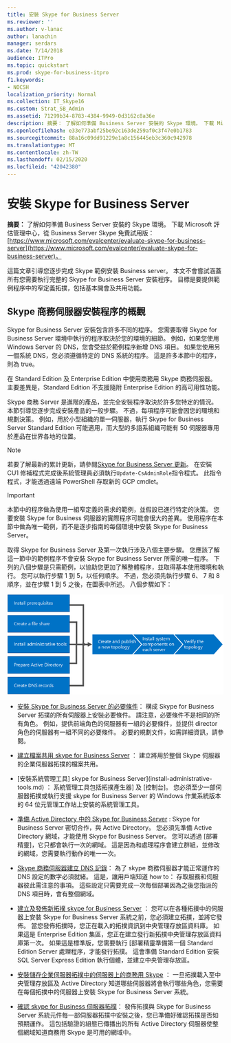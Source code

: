 ```yaml
---
title: 安裝 Skype for Business Server
ms.reviewer: ''
ms.author: v-lanac
author: lanachin
manager: serdars
ms.date: 7/14/2018
audience: ITPro
ms.topic: quickstart
ms.prod: skype-for-business-itpro
f1.keywords:
- NOCSH
localization_priority: Normal
ms.collection: IT_Skype16
ms.custom: Strat_SB_Admin
ms.assetid: 71299b34-8783-4384-9949-0d3162c8a36e
description: 摘要： 了解如何準備 Business Server 安裝的 Skype 環境。 下載 Microsoft 評估管理中心，從 Business Server Skype 免費試用版： https://www.microsoft.com/evalcenter/evaluate-skype-for-business-server。
ms.openlocfilehash: e33e773abf25be92c163de259af0c3f47e0b1783
ms.sourcegitcommit: 88a16c09dd91229e1a8c156445eb3c360c942978
ms.translationtype: MT
ms.contentlocale: zh-TW
ms.lasthandoff: 02/15/2020
ms.locfileid: "42042380"
---
```

# <a name="install-skype-for-business-server"></a>安裝 Skype for Business Server
 
**摘要：** 了解如何準備 Business Server 安裝的 Skype 環境。 下載 Microsoft 評估管理中心，從 Business Server Skype 免費試用版：[https://www.microsoft.com/evalcenter/evaluate-skype-for-business-server](https://www.microsoft.com/evalcenter/evaluate-skype-for-business-server)。
  
這篇文章引導您逐步完成 Skype 範例安裝 Business server。 本文不會嘗試涵蓋所有您需要執行完整的 Skype for Business Server 安裝程序。 目標是要提供範例程序中的窄定義拓撲，包括基本開會及共用功能。
  
## <a name="overview-of-the-install-process-for-skype-for-business-server"></a>Skype 商務伺服器安裝程序的概觀

Skype for Business Server 安裝包含許多不同的程序。 您需要取得 Skype for Business Server 環境中執行的程序取決於您的環境的細節。 例如，如果您使用 Windows Server 的 DNS，您會受益於範例程序新增 DNS 項目。 如果您使用另一個系統 DNS，您必須遵循特定的 DNS 系統的程序。 這是許多本節中的程序，則為 true。
  
在 Standard Edition 及 Enterprise Edition 中使用商務用 Skype 商務伺服器。 主要差異是，Standard Edition 不支援隨附 Enterprise Edition 的高可用性功能。 
  
Skype 商務 Server 是進階的產品，並完全安裝程序取決於許多您特定的情況。 本節引導您逐步完成安裝產品的一般步驟。 不過，每項程序可能會因您的環境和規劃決策。 例如，用於小型組織的單一伺服器，執行 Skype for Business Server Standard Edition 可能適用，而大型的多語系組織可能有 50 伺服器專用於產品在世界各地的位置。
  
> [!NOTE]
> 若要了解最新的累計更新，請參閱[Skype for Business Server 更新](https://support.microsoft.com/kb/3061064)。 在安裝 CU1 修補程式完成後系統管理員必須執行`Update-CsAdminRole`指令程式。 此指令程式，才能透過遠端 PowerShell 存取新的 GCP cmdlet。
  
> [!IMPORTANT]
> 本節中的程序做為使用一組窄定義的需求的範例，並假設已進行特定的決策。 您要安裝 Skype for Business 伺服器的實際程序可能會很大的差異。 使用程序在本節中做為唯一範例，而不是逐步指南的每個環境中安裝 Skype for Business Server。 
  
取得 Skype for Business Server 及第一次執行涉及八個主要步驟。 您應該了解這一節中的範例程序不會安裝 Skype for Business Server 所需的唯一程序。 下列的八個步驟是只需範例，以協助您更加了解整體程序，並取得基本使用環境和執行。 您可以執行步驟 1 到 5，以任何順序。 不過，您必須先執行步驟 6、 7 和 8 順序，並在步驟 1 到 5 之後，在圖表中所述。 八個步驟如下：
  
![安裝程序的概觀。](../../media/b1a59b39-a7f0-4781-ac4d-2dfef7ca3700.png)
  
- [安裝 Skype for Business Server 的必要條件](install-prerequisites.md)： 構成 Skype for Business Server 拓撲的所有伺服器上安裝必要條件。 請注意，必要條件不是相同的所有角色。 例如，提供前端角色的伺服器有一組的必要條件，並提供 director 角色的伺服器有一組不同的必要條件。 必要的規劃文件，如需詳細資訊，請參閱。
    
- [建立檔案共用 skype for Business Server](create-a-file-share.md) ： 建立將用於整個 Skype 伺服器的企業伺服器拓撲的檔案共用。
    
- [安裝系統管理工具] skype for Business Server](install-administrative-tools.md) ： 系統管理工具包括拓撲產生器] 及 [控制台]。 您必須至少一部伺服器拓撲或執行支援 skype for Business Server 的 Windows 作業系統版本的 64 位元管理工作站上安裝的系統管理工具。
    
- [準備 Active Directory 中的 Skype for Business Server](prepare-active-directory.md) : Skype for Business Server 密切合作，與 Active Directory。 您必須先準備 Active Directory 網域，才能使用 Skype for Business Server。 您可以透過 [部署精靈]，它只都會執行一次的網域。 這是因為和處理程序會建立群組，並修改的網域，您需要執行動作的唯一一次。
    
- [Skype 商務伺服器建立 DNS 記錄](create-dns-records.md)： 為了 skype 商務伺服器才能正常運作的 DNS 設定的數字必須就緒。 這是，讓用戶端知道 how to： 存取服務和伺服器彼此需注意的事項。 這些設定只需要完成一次每個部署因為之後您指派的 DNS 項目時，會有整個網域。
    
- [建立及發佈新拓撲 skype for Business Server](create-and-publish-new-topology.md) ： 您可以在各種拓撲中的伺服器上安裝 Skype for Business Server 系統之前，您必須建立拓撲，並將它發佈。 當您發佈拓撲時，您正在載入的拓撲資訊到中央管理存放區資料庫。 如果這是 Enterprise Edition 集區，您正在建立發行新拓撲中央管理存放區資料庫第一次。 如果這是標準版，您需要執行 [部署精靈準備第一個 Standard Edition Server 處理程序，才能發行拓撲。 這會準備 Standard Edition 安裝 SQL Server Express Edition 執行個體，並建立中央管理存放區。
    
- [安裝儲存企業伺服器拓撲中的伺服器上的商務用 Skype](install-skype-for-business-server.md) ： 一旦拓撲載入至中央管理存放區及 Active Directory 知道哪些伺服器將會執行哪些角色，您需要在每個拓撲中的伺服器上安裝 Skype for Business Server 系統。
    
- [確認 skype for Business 伺服器拓撲](verify-the-topology.md)： 發佈拓撲與 Skype for Business Server 系統元件每一部伺服器拓撲中安裝之後，您已準備好確認拓撲是否如預期運作。 這包括驗證的組態已傳播出的所有 Active Directory 伺服器使整個網域知道商務用 Skype 是可用的網域中。
    

